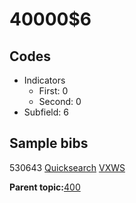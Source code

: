 # 40000$6

## Codes

-   Indicators
    -   First: 0
    -   Second: 0
-   Subfield: 6

## Sample bibs

530643 [Quicksearch](https://search.library.yale.edu/catalog/530643) [VXWS](http://prodorbis.library.yale.edu:7014/vxws/GetHoldingsService?bibId=530643)

**Parent topic:**[400](../../tags/400/400.md)

